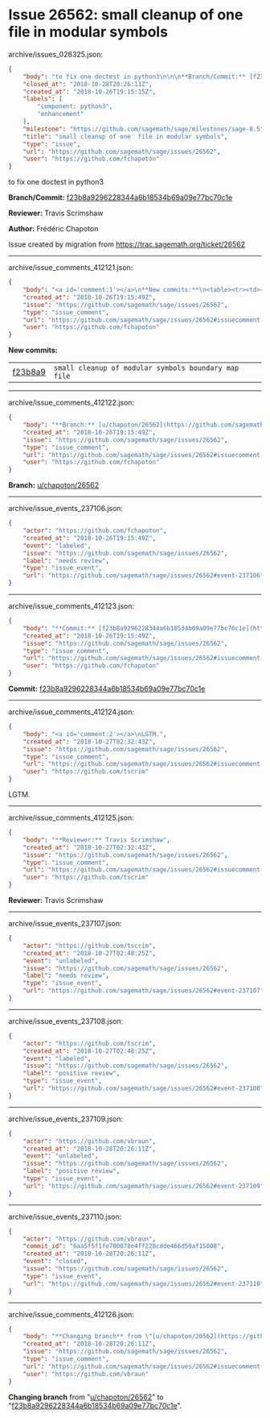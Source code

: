 # Issue 26562: small cleanup of one  file in modular symbols

archive/issues_026325.json:
```json
{
    "body": "to fix one doctest in python3\n\n\n**Branch/Commit:** [f23b8a9296228344a6b18534b69a09e77bc70c1e](https://github.com/sagemath/sagetrac-mirror/commit/f23b8a9296228344a6b18534b69a09e77bc70c1e)\n\n**Reviewer:** Travis Scrimshaw\n\n**Author:** Fr\u00e9d\u00e9ric Chapoton\n\nIssue created by migration from https://trac.sagemath.org/ticket/26562\n\n",
    "closed_at": "2018-10-28T20:26:11Z",
    "created_at": "2018-10-26T19:15:15Z",
    "labels": [
        "component: python3",
        "enhancement"
    ],
    "milestone": "https://github.com/sagemath/sage/milestones/sage-8.5",
    "title": "small cleanup of one  file in modular symbols",
    "type": "issue",
    "url": "https://github.com/sagemath/sage/issues/26562",
    "user": "https://github.com/fchapoton"
}
```
to fix one doctest in python3


**Branch/Commit:** [f23b8a9296228344a6b18534b69a09e77bc70c1e](https://github.com/sagemath/sagetrac-mirror/commit/f23b8a9296228344a6b18534b69a09e77bc70c1e)

**Reviewer:** Travis Scrimshaw

**Author:** Frédéric Chapoton

Issue created by migration from https://trac.sagemath.org/ticket/26562





---

archive/issue_comments_412121.json:
```json
{
    "body": "<a id='comment:1'></a>\n**New commits:**\n<table><tr><td><a href=\"https://github.com/sagemath/sagetrac-mirror/commit/f23b8a9296228344a6b18534b69a09e77bc70c1e\">f23b8a9</a></td><td><code>small cleanup of modular symbols boundary map file</code></td></tr></table>\n",
    "created_at": "2018-10-26T19:15:49Z",
    "issue": "https://github.com/sagemath/sage/issues/26562",
    "type": "issue_comment",
    "url": "https://github.com/sagemath/sage/issues/26562#issuecomment-412121",
    "user": "https://github.com/fchapoton"
}
```

<a id='comment:1'></a>
**New commits:**
<table><tr><td><a href="https://github.com/sagemath/sagetrac-mirror/commit/f23b8a9296228344a6b18534b69a09e77bc70c1e">f23b8a9</a></td><td><code>small cleanup of modular symbols boundary map file</code></td></tr></table>




---

archive/issue_comments_412122.json:
```json
{
    "body": "**Branch:** [u/chapoton/26562](https://github.com/sagemath/sagetrac-mirror/tree/u/chapoton/26562)",
    "created_at": "2018-10-26T19:15:49Z",
    "issue": "https://github.com/sagemath/sage/issues/26562",
    "type": "issue_comment",
    "url": "https://github.com/sagemath/sage/issues/26562#issuecomment-412122",
    "user": "https://github.com/fchapoton"
}
```

**Branch:** [u/chapoton/26562](https://github.com/sagemath/sagetrac-mirror/tree/u/chapoton/26562)



---

archive/issue_events_237106.json:
```json
{
    "actor": "https://github.com/fchapoton",
    "created_at": "2018-10-26T19:15:49Z",
    "event": "labeled",
    "issue": "https://github.com/sagemath/sage/issues/26562",
    "label": "needs review",
    "type": "issue_event",
    "url": "https://github.com/sagemath/sage/issues/26562#event-237106"
}
```



---

archive/issue_comments_412123.json:
```json
{
    "body": "**Commit:** [f23b8a9296228344a6b18534b69a09e77bc70c1e](https://github.com/sagemath/sagetrac-mirror/commit/f23b8a9296228344a6b18534b69a09e77bc70c1e)",
    "created_at": "2018-10-26T19:15:49Z",
    "issue": "https://github.com/sagemath/sage/issues/26562",
    "type": "issue_comment",
    "url": "https://github.com/sagemath/sage/issues/26562#issuecomment-412123",
    "user": "https://github.com/fchapoton"
}
```

**Commit:** [f23b8a9296228344a6b18534b69a09e77bc70c1e](https://github.com/sagemath/sagetrac-mirror/commit/f23b8a9296228344a6b18534b69a09e77bc70c1e)



---

archive/issue_comments_412124.json:
```json
{
    "body": "<a id='comment:2'></a>\nLGTM.",
    "created_at": "2018-10-27T02:32:43Z",
    "issue": "https://github.com/sagemath/sage/issues/26562",
    "type": "issue_comment",
    "url": "https://github.com/sagemath/sage/issues/26562#issuecomment-412124",
    "user": "https://github.com/tscrim"
}
```

<a id='comment:2'></a>
LGTM.



---

archive/issue_comments_412125.json:
```json
{
    "body": "**Reviewer:** Travis Scrimshaw",
    "created_at": "2018-10-27T02:32:43Z",
    "issue": "https://github.com/sagemath/sage/issues/26562",
    "type": "issue_comment",
    "url": "https://github.com/sagemath/sage/issues/26562#issuecomment-412125",
    "user": "https://github.com/tscrim"
}
```

**Reviewer:** Travis Scrimshaw



---

archive/issue_events_237107.json:
```json
{
    "actor": "https://github.com/tscrim",
    "created_at": "2018-10-27T02:48:25Z",
    "event": "unlabeled",
    "issue": "https://github.com/sagemath/sage/issues/26562",
    "label": "needs review",
    "type": "issue_event",
    "url": "https://github.com/sagemath/sage/issues/26562#event-237107"
}
```



---

archive/issue_events_237108.json:
```json
{
    "actor": "https://github.com/tscrim",
    "created_at": "2018-10-27T02:48:25Z",
    "event": "labeled",
    "issue": "https://github.com/sagemath/sage/issues/26562",
    "label": "positive review",
    "type": "issue_event",
    "url": "https://github.com/sagemath/sage/issues/26562#event-237108"
}
```



---

archive/issue_events_237109.json:
```json
{
    "actor": "https://github.com/vbraun",
    "created_at": "2018-10-28T20:26:11Z",
    "event": "unlabeled",
    "issue": "https://github.com/sagemath/sage/issues/26562",
    "label": "positive review",
    "type": "issue_event",
    "url": "https://github.com/sagemath/sage/issues/26562#event-237109"
}
```



---

archive/issue_events_237110.json:
```json
{
    "actor": "https://github.com/vbraun",
    "commit_id": "6aa5f5f1fe700078e4ff228cdde466d59af15808",
    "created_at": "2018-10-28T20:26:11Z",
    "event": "closed",
    "issue": "https://github.com/sagemath/sage/issues/26562",
    "type": "issue_event",
    "url": "https://github.com/sagemath/sage/issues/26562#event-237110"
}
```



---

archive/issue_comments_412126.json:
```json
{
    "body": "**Changing branch** from \"[u/chapoton/26562](https://github.com/sagemath/sagetrac-mirror/tree/u/chapoton/26562)\" to \"[f23b8a9296228344a6b18534b69a09e77bc70c1e](https://github.com/sagemath/sagetrac-mirror/commit/f23b8a9296228344a6b18534b69a09e77bc70c1e)\".",
    "created_at": "2018-10-28T20:26:11Z",
    "issue": "https://github.com/sagemath/sage/issues/26562",
    "type": "issue_comment",
    "url": "https://github.com/sagemath/sage/issues/26562#issuecomment-412126",
    "user": "https://github.com/vbraun"
}
```

**Changing branch** from "[u/chapoton/26562](https://github.com/sagemath/sagetrac-mirror/tree/u/chapoton/26562)" to "[f23b8a9296228344a6b18534b69a09e77bc70c1e](https://github.com/sagemath/sagetrac-mirror/commit/f23b8a9296228344a6b18534b69a09e77bc70c1e)".
